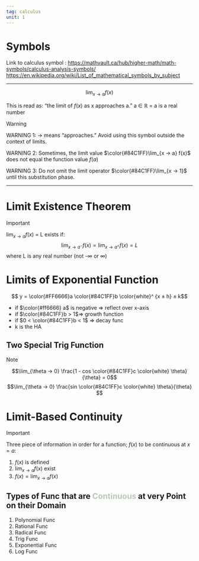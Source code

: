 ```yaml
---
tag: calculus
unit: 1
---
```


# Symbols
 
 Link to calculus symbol :
  https://mathvault.ca/hub/higher-math/math-symbols/calculus-analysis-symbols/
  https://en.wikipedia.org/wiki/List_of_mathematical_symbols_by_subject



___

$$\lim_{x → a} f(x)$$

This is read as: “the limit of $f(x)$ as x approaches a.”
a ∈ ℝ = a is a real number 
 

> [!warning]
> WARNING 1: → means “approaches.” Avoid using this symbol outside the context of limits.
> 
> WARNING 2: Sometimes, the limit value $\color{#84C1FF}\lim_{x → a} f(x)$ does not equal the function value $f(a)$
> 
> WARNING 3: Do not omit the limit operator $\color{#84C1FF}\lim_{x → 1}$  until this substitution phase.

___

# Limit Existence Theorem

> [!Important]
> $\lim_{x → a} f(x)$ = L exists if:
> $$\lim_{x → a^-} f(x) = \lim_{x → a^+} f(x) = L$$
> where L is any real number (not -∞ or ∞) 

# Limits of Exponential Function

$$ y = \color{#FF6666}a \color{#84C1FF}b \color{white}^ {x ± h} ± k$$ 
- if $\color{#ff6666} a$ is negative ⇒ reflect over x-axis
- if $\color{#84C1FF}b > 1$⇒ growth function
- if $0 < \color{#84C1FF}b < 1$ ⇒ decay func
- k is the HA

## Two Special Trig Function

> [!NOTE]
> 
> $$\lim_{\theta → 0} \frac{1 - cos \color{#84C1FF}c \color{white} \theta}{\theta} = 0$$
> $$\lim_{\theta → 0} \frac{sin \color{#84C1FF}c \color{white} \theta}{\theta} $$


# Limit-Based Continuity

> [!Important]
> 
> Three piece of information in order for a function; $f(x)$ to be continuous at $x = a$: 
> 1. $f(x)$ is defined
> 2. $\lim_{x → a} f(x)$ exist
> 3.  $f(x) = \lim_{x → a} f(x)$
> 


## Types of Func that are <font color= #B8C8B8 >Continuous</font> at very Point on their Domain
1. Polynomial Func
2. Rational Func
3. Radical Func
4. Trig Func
5. Exponential Func
6. Log Func